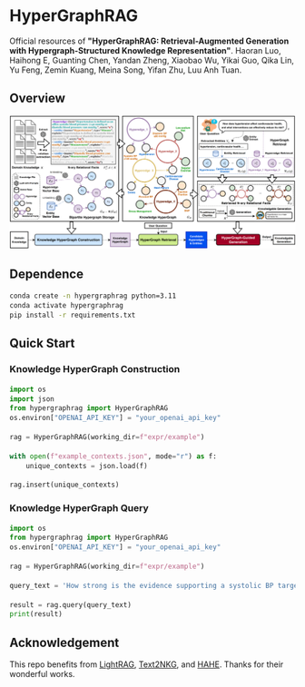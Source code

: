 # HyperGraphRAG

Official resources of **"HyperGraphRAG: Retrieval-Augmented Generation with Hypergraph-Structured Knowledge Representation"**. Haoran Luo, Haihong E, Guanting Chen, Yandan Zheng, Xiaobao Wu, Yikai Guo, Qika Lin, Yu Feng, Zemin Kuang, Meina Song, Yifan Zhu, Luu Anh Tuan.

##  Overview 

![](./figs/F1.png)

## Dependence
```bash
conda create -n hypergraphrag python=3.11
conda activate hypergraphrag
pip install -r requirements.txt
```

## Quick Start
### Knowledge HyperGraph Construction
```python
import os
import json
from hypergraphrag import HyperGraphRAG
os.environ["OPENAI_API_KEY"] = "your_openai_api_key"

rag = HyperGraphRAG(working_dir=f"expr/example")

with open(f"example_contexts.json", mode="r") as f:
    unique_contexts = json.load(f)
    
rag.insert(unique_contexts)
```

### Knowledge HyperGraph Query
```python
import os
from hypergraphrag import HyperGraphRAG
os.environ["OPENAI_API_KEY"] = "your_openai_api_key"

rag = HyperGraphRAG(working_dir=f"expr/example")

query_text = 'How strong is the evidence supporting a systolic BP target of 120–129 mmHg in elderly or frail patients, considering potential risks like orthostatic hypotension, the balance between cardiovascular benefits and adverse effects, and the feasibility of implementation in diverse healthcare settings?'

result = rag.query(query_text)
print(result)
```

## Acknowledgement

This repo benefits from [LightRAG](https://github.com/HKUDS/LightRAG), [Text2NKG](https://github.com/LHRLAB/Text2NKG), and [HAHE](https://github.com/LHRLAB/HAHE).  Thanks for their wonderful works.